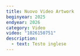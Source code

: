 ```yaml
---
title: Nuovo Video Artwork
beginyear: 2025
endyear: 2026
category: Video
video: "1026150751"
description:
  - text: Testo inglese
---
```

